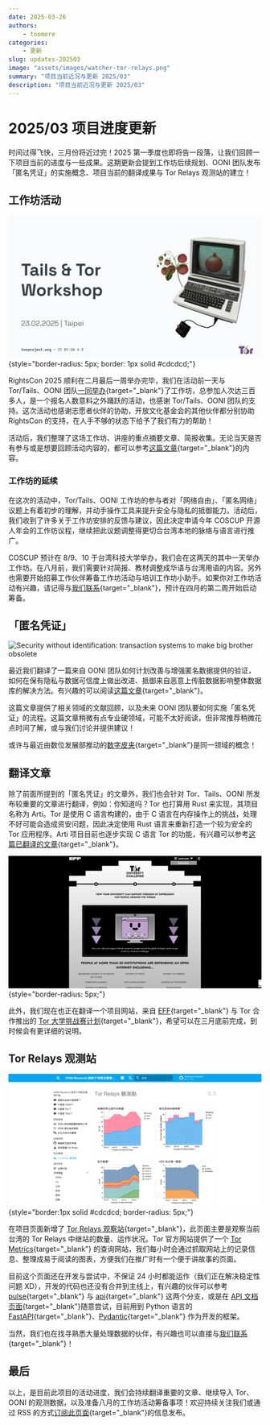 ```yaml
---
date: 2025-03-26
authors:
    - toomore
categories:
    - 更新
slug: updates-202503
image: "assets/images/watcher-tor-relays.png"
summary: "项目当前近况与更新 2025/03"
description: "项目当前近况与更新 2025/03"
---
```


# 2025/03 项目进度更新

时间过得飞快，三月份将近过完！2025 第一季度也即将告一段落，让我们回顾一下项目当前的进度与一些成果。这期更新会提到工作坊后续规划、OONI 团队发布「匿名凭证」的实施概念、项目当前的翻译成果与 Tor Relays 观测站的建立！

<!-- more -->

## 工作坊活动

![](./assets/images/tor-tails-workshop-slide.webp){style="border-radius: 5px; border: 1px solid #cdcdcd;"}

RightsCon 2025 顺利在二月最后一周举办完毕，我们在活动前一天与 Tor/Tails、OONI 团队[一同举办](./rightscon25-pre-event.md){target="_blank"}了工作坊，总参加人次达三百多人，是一个报名人数意料之外踊跃的活动，也感谢 Tor/Tails、OONI 团队的支持。这次活动也感谢志愿者伙伴的协助，开放文化基金会的其他伙伴都分别协助 RightsCon 的支持，在人手不够的状态下给予了我们有力的帮助！

活动后，我们整理了这场工作坊、讲座的重点摘要文章、简报收集。无论当天是否有参与或是想要回顾活动内容的，都可以参考[这篇文章](./rightscon25-tor-tails-ooni-after.md){target="_blank"}的内容。

### 工作坊的延续

在这次的活动中，Tor/Tails、OONI 工作坊的参与者对「网络自由」、「匿名网络」议题上有着初步的理解，并动手操作工具来提升安全与隐私的抵御能力。活动后，我们收到了许多关于工作坊安排的反馈与建议，因此决定申请今年 COSCUP 开源人年会的工作坊议程，继续把此议题调整得更切合台湾本地的脉络与语言进行推广。

COSCUP 预计在 8/9、10 于台湾科技大学举办，我们会在这两天的其中一天举办工作坊。在八月前，我们需要针对简报、教材调整成华语与台湾用语的内容。另外也需要开始招募工作伙伴筹备工作坊活动与培训工作坊小助手。如果你对工作坊活动有兴趣，请记得与[我们联系](../../contact.md){target="_blank"}，预计在四月的第二周开始启动筹备。

## 「匿名凭证」

![Security without identification: transaction systems to make big brother obsolete](https://ooni.org/post/2025-probe-security-without-identification/images/chaum.png)

最近我们翻译了一篇来自 OONI 团队如何计划改善与增强匿名数据提供的验证，如何在保有隐私与数据可信度上做出改进、抵御来自恶意上传脏数据影响整体数据库的解决方法。有兴趣的可以阅读[这篇文章](./2025-probe-security-without-identification.md){target="_blank"}。

这篇文章提供了相关领域的文献回顾，以及未来 OONI 团队要如何实施「匿名凭证」的流程。这篇文章稍微有点专业硬领域，可能不太好阅读，但非常推荐稍微花点时间了解，或与我们讨论并提供建议！

或许与最近由数位发展部推动的[数字皮夹](https://wallet.gov.tw/){target="_blank"}是同一领域的概念！

## 翻译文章

除了前面所提到的「匿名凭证」的文章外，我们也会针对 Tor、Tails、OONI 所发布较重要的文章进行翻译，例如：你知道吗？Tor 也打算用 Rust 来实现，其项目名称为 Arti。Tor 是使用 C 语言构建的，由于 C 语言在内存操作上的挑战，处理不好可能会造成资安问题，因此决定使用 Rust 语言来重新打造一个较为安全的 Tor 应用程序。Arti 项目目前也逐步实现 C 语言 Tor 的功能，有兴趣可以参考[这篇已翻译的文章](./arti-141.md){target="_blank"}。

![EFF, Tor University](./assets/images/eff-tor-university.png){style="border-radius: 5px;"}

此外，我们现在也正在翻译一个项目网站，来自 [EFF](https://www.eff.org/){target="_blank"} 与 Tor 合作推出的 [Tor 大学挑战赛计划](https://toruniversity.eff.org/){target="_blank"}，希望可以在三月底前完成，到时候会有更详细的说明。

## Tor Relays 观测站

![Tor Relays 观测站](./assets/images/watcher-tor-relays.png){style="border:1px solid #cdcdcd; border-radius: 5px;"}

在项目页面新增了 [Tor Relays 观察站](../../watcher-tor-relays.md){target="_blank"}，此页面主要是观察当前台湾的 Tor Relays 中继站的数量、运作状况。Tor 官方网站提供了一个 [Tor Metrics](https://metrics.torproject.org/){target="_blank"} 的查询网站，我们每小时会通过抓取网站上的记录信息、整理成易于阅读的图表，方便我们在推广时有一个便于讲故事的页面。

目前这个页面还在开发与尝试中，不保证 24 小时都能运作（我们正在解决稳定性问题 XD），开发的代码也还没有合并到主线上，有兴趣的伙伴可以参考 [pulse](https://github.com/ocftw/ooni-research/compare/main...pulse?expand=1){target="_blank"} 与 [api](https://github.com/ocftw/ooni-research/compare/main...api?expand=1){target="_blank"} 这两个分支，或是在 [API 文档页面](https://tor-watcher.toomore.net/api/docs){target="_blank"}随意尝试，目前用到 Python 语言的 [FastAPI](https://fastapi.tiangolo.com/){target="_blank"}、[Pydantic](https://docs.pydantic.dev/latest/){target="_blank"} 作为开发的框架。

当然，我们也在找寻熟悉大量处理数据的伙伴，有兴趣也可以直接与[我们联系](../../contact.md){target="_blank"}！

## 最后

以上，是目前此项目的活动进度，我们会持续翻译重要的文章、继续导入 Tor、OONI 的观测数据，以及准备八月的工作坊活动筹备事项！欢迎持续关注我们或通过 RSS 的方式[订阅此页面](../index.md){target="_blank"}的信息发布。
